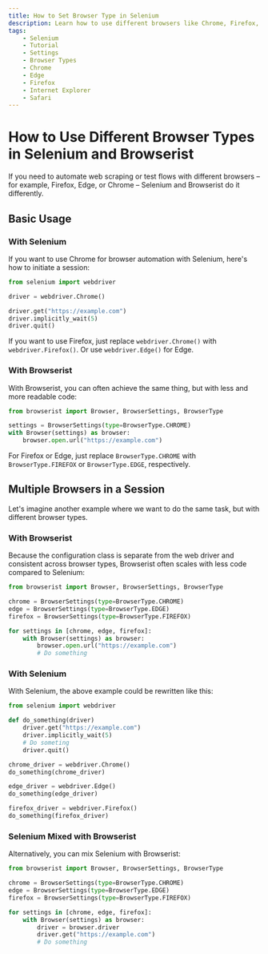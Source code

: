 ```yaml
---
title: How to Set Browser Type in Selenium
description: Learn how to use different browsers like Chrome, Firefox, Edge in Selenium. Or use the Browserist extension that makes the configuration even easier. Includes code examples for beginners and advanced users.
tags:
    - Selenium
    - Tutorial
    - Settings
    - Browser Types
    - Chrome
    - Edge
    - Firefox
    - Internet Explorer
    - Safari
---
```


# How to Use Different Browser Types in Selenium and Browserist
If you need to automate web scraping or test flows with different browsers – for example, Firefox, Edge, or Chrome – Selenium and Browserist do it differently.

## Basic Usage
### With Selenium
If you want to use Chrome for browser automation with Selenium, here's how to initiate a session:

```python linenums="1"
from selenium import webdriver

driver = webdriver.Chrome()

driver.get("https://example.com")
driver.implicitly_wait(5)
driver.quit()
```

If you want to use Firefox, just replace `webdriver.Chrome()` with `webdriver.Firefox()`. Or use `webdriver.Edge()` for Edge.

### With Browserist
With Browserist, you can often achieve the same thing, but with less and more readable code:

```python linenums="1"
from browserist import Browser, BrowserSettings, BrowserType

settings = BrowserSettings(type=BrowserType.CHROME)
with Browser(settings) as browser:
    browser.open.url("https://example.com")
```

For Firefox or Edge, just replace `BrowserType.CHROME` with `BrowserType.FIREFOX` or `BrowserType.EDGE`, respectively.

## Multiple Browsers in a Session
Let's imagine another example where we want to do the same task, but with different browser types.

### With Browserist
Because the configuration class is separate from the web driver and consistent across browser types, Browserist often scales with less code compared to Selenium:

```python linenums="1"
from browserist import Browser, BrowserSettings, BrowserType

chrome = BrowserSettings(type=BrowserType.CHROME)
edge = BrowserSettings(type=BrowserType.EDGE)
firefox = BrowserSettings(type=BrowserType.FIREFOX)

for settings in [chrome, edge, firefox]:
    with Browser(settings) as browser:
        browser.open.url("https://example.com")
        # Do something
```

### With Selenium
With Selenium, the above example could be rewritten like this:

```python linenums="1"
from selenium import webdriver

def do_something(driver)
    driver.get("https://example.com")
    driver.implicitly_wait(5)
    # Do someting
    driver.quit()

chrome_driver = webdriver.Chrome()
do_something(chrome_driver)

edge_driver = webdriver.Edge()
do_something(edge_driver)

firefox_driver = webdriver.Firefox()
do_something(firefox_driver)
```

### Selenium Mixed with Browserist
Alternatively, you can mix Selenium with Browserist:

```python linenums="1"
from browserist import Browser, BrowserSettings, BrowserType

chrome = BrowserSettings(type=BrowserType.CHROME)
edge = BrowserSettings(type=BrowserType.EDGE)
firefox = BrowserSettings(type=BrowserType.FIREFOX)

for settings in [chrome, edge, firefox]:
    with Browser(settings) as browser:
        driver = browser.driver
        driver.get("https://example.com")
        # Do something
```
